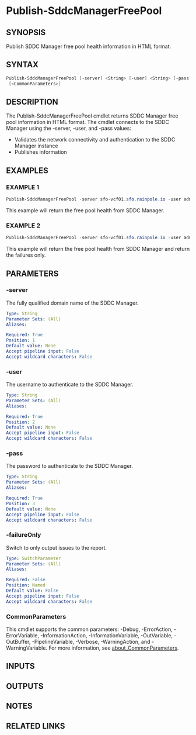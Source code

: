 # Publish-SddcManagerFreePool

## SYNOPSIS

Publish SDDC Manager free pool health information in HTML format.

## SYNTAX

```powershell
Publish-SddcManagerFreePool [-server] <String> [-user] <String> [-pass] <String> [-failureOnly]
 [<CommonParameters>]
```

## DESCRIPTION

The Publish-SddcManagerFreePool cmdlet returns SDDC Manager free pool information in HTML format.
The cmdlet connects to the SDDC Manager using the -server, -user, and -pass values:

- Validates the network connectivity and authentication to the SDDC Manager instance
- Publishes information

## EXAMPLES

### EXAMPLE 1

```powershell
Publish-SddcManagerFreePool -server sfo-vcf01.sfo.rainpole.io -user admin@local -pass VMw@re1!VMw@re1!
```

This example will return the free pool health from SDDC Manager.

### EXAMPLE 2

```powershell
Publish-SddcManagerFreePool -server sfo-vcf01.sfo.rainpole.io -user admin@local -pass VMw@re1!VMw@re1! -failureOnly
```

This example will return the free pool health from SDDC Manager and return the failures only.

## PARAMETERS

### -server

The fully qualified domain name of the SDDC Manager.

```yaml
Type: String
Parameter Sets: (All)
Aliases:

Required: True
Position: 1
Default value: None
Accept pipeline input: False
Accept wildcard characters: False
```

### -user

The username to authenticate to the SDDC Manager.

```yaml
Type: String
Parameter Sets: (All)
Aliases:

Required: True
Position: 2
Default value: None
Accept pipeline input: False
Accept wildcard characters: False
```

### -pass

The password to authenticate to the SDDC Manager.

```yaml
Type: String
Parameter Sets: (All)
Aliases:

Required: True
Position: 3
Default value: None
Accept pipeline input: False
Accept wildcard characters: False
```

### -failureOnly

Switch to only output issues to the report.

```yaml
Type: SwitchParameter
Parameter Sets: (All)
Aliases:

Required: False
Position: Named
Default value: False
Accept pipeline input: False
Accept wildcard characters: False
```

### CommonParameters

This cmdlet supports the common parameters: -Debug, -ErrorAction, -ErrorVariable, -InformationAction, -InformationVariable, -OutVariable, -OutBuffer, -PipelineVariable, -Verbose, -WarningAction, and -WarningVariable. For more information, see [about_CommonParameters](http://go.microsoft.com/fwlink/?LinkID=113216).

## INPUTS

## OUTPUTS

## NOTES

## RELATED LINKS
